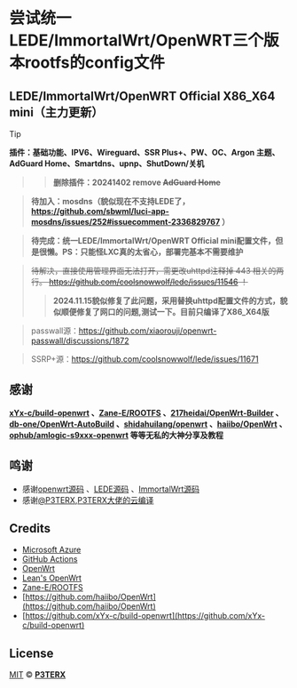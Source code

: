 # 尝试统一LEDE/ImmortalWrt/OpenWRT三个版本rootfs的config文件

## LEDE/ImmortalWrt/OpenWRT Official X86_X64 mini（主力更新）
> [!TIP]
> **插件：基础功能、IPV6、Wireguard、SSR Plus+、PW、OC、Argon 主题、AdGuard Home、Smartdns、upnp、ShutDown/关机**

> > **删除插件：20241402 remove ~~AdGuard Home~~**

>  **待加入：mosdns（貌似现在不支持LEDE了，https://github.com/sbwml/luci-app-mosdns/issues/252#issuecomment-2336829767 ）**

>  **待完成：统一LEDE/ImmortalWrt/OpenWRT Official mini配置文件，但是很懒。PS：只能怪LXC真的太省心，部署完基本不需要维护**

> ~~待解决，直接使用管理界面无法打开，需更改uhttpd注释掉 443 相关的两行。 https://github.com/coolsnowwolf/lede/issues/11546 ！~~
> > **2024.11.15貌似修复了此问题，采用替换uhttpd配置文件的方式，貌似顺便修复了网口的问题,测试一下。目前只编译了X86_X64版**

> passwall源：https://github.com/xiaorouji/openwrt-passwall/discussions/1872

> SSRP+源：https://github.com/coolsnowwolf/lede/issues/11671


## 感谢

**[xYx-c/build-openwrt](https://github.com/xYx-c/build-openwrt) 、[Zane-E/ROOTFS](https://github.com/Zane-E/ROOTFS) 、[217heidai/OpenWrt-Builder](https://github.com/217heidai/OpenWrt-Builder) 、[db-one/OpenWrt-AutoBuild](https://github.com/db-one/OpenWrt-AutoBuild) 、[shidahuilang/openwrt](https://github.com/shidahuilang/openwrt) 、[haiibo/OpenWrt](https://github.com/haiibo/OpenWrt) 、[ophub/amlogic-s9xxx-openwrt](https://github.com/ophub/amlogic-s9xxx-openwrt) 等等无私的大神分享及教程**

## 鸣谢

- 感谢[openwrt源码](https://github.com/openwrt/openwrt) 、[LEDE源码](https://github.com/coolsnowwolf/lede) 、[ImmortalWrt源码](https://github.com/immortalwrt/immortalwrt)
- 感谢[@P3TERX](https://github.com/P3TERX),[P3TERX大佬的云编译](https://github.com/P3TERX/Actions-OpenWrt)



## Credits

- [Microsoft Azure](https://azure.microsoft.com)
- [GitHub Actions](https://github.com/features/actions)
- [OpenWrt](https://github.com/openwrt/openwrt)
- [Lean's OpenWrt](https://github.com/coolsnowwolf/lede)
- [Zane-E/ROOTFS](https://github.com/Zane-E/ROOTFS)
- [https://github.com/haiibo/OpenWrt](https://github.com/haiibo/OpenWrt)
- [https://github.com/xYx-c/build-openwrt](https://github.com/xYx-c/build-openwrt)
## License

[MIT](https://github.com/P3TERX/Actions-OpenWrt/blob/main/LICENSE) © [**P3TERX**](https://p3terx.com)

